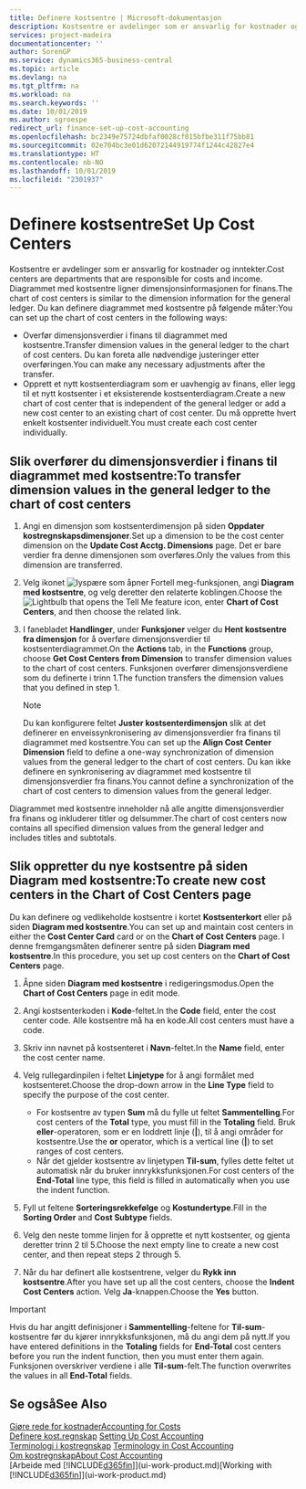 ```yaml
---
title: Definere kostsentre | Microsoft-dokumentasjon
description: Kostsentre er avdelinger som er ansvarlig for kostnader og inntekter. Diagrammet med kostsentre ligner dimensjonsinformasjonen for finans.
services: project-madeira
documentationcenter: ''
author: SorenGP
ms.service: dynamics365-business-central
ms.topic: article
ms.devlang: na
ms.tgt_pltfrm: na
ms.workload: na
ms.search.keywords: ''
ms.date: 10/01/2019
ms.author: sgroespe
redirect_url: finance-set-up-cost-accounting
ms.openlocfilehash: bc2349e75724dbfaf0028cf015bfbe311f75bb81
ms.sourcegitcommit: 02e704bc3e01d62072144919774f1244c42827e4
ms.translationtype: HT
ms.contentlocale: nb-NO
ms.lasthandoff: 10/01/2019
ms.locfileid: "2301937"
---
```

# <a name="set-up-cost-centers"></a><span data-ttu-id="5f115-104">Definere kostsentre</span><span class="sxs-lookup"><span data-stu-id="5f115-104">Set Up Cost Centers</span></span>
<span data-ttu-id="5f115-105">Kostsentre er avdelinger som er ansvarlig for kostnader og inntekter.</span><span class="sxs-lookup"><span data-stu-id="5f115-105">Cost centers are departments that are responsible for costs and income.</span></span> <span data-ttu-id="5f115-106">Diagrammet med kostsentre ligner dimensjonsinformasjonen for finans.</span><span class="sxs-lookup"><span data-stu-id="5f115-106">The chart of cost centers is similar to the dimension information for the general ledger.</span></span> <span data-ttu-id="5f115-107">Du kan definere diagrammet med kostsentre på følgende måter:</span><span class="sxs-lookup"><span data-stu-id="5f115-107">You can set up the chart of cost centers in the following ways:</span></span>  

-   <span data-ttu-id="5f115-108">Overfør dimensjonsverdier i finans til diagrammet med kostsentre.</span><span class="sxs-lookup"><span data-stu-id="5f115-108">Transfer dimension values in the general ledger to the chart of cost centers.</span></span> <span data-ttu-id="5f115-109">Du kan foreta alle nødvendige justeringer etter overføringen.</span><span class="sxs-lookup"><span data-stu-id="5f115-109">You can make any necessary adjustments after the transfer.</span></span>  
-   <span data-ttu-id="5f115-110">Opprett et nytt kostsenterdiagram som er uavhengig av finans, eller legg til et nytt kostsenter i et eksisterende kostsenterdiagram.</span><span class="sxs-lookup"><span data-stu-id="5f115-110">Create a new chart of cost center that is independent of the general ledger or add a new cost center to an existing chart of cost center.</span></span> <span data-ttu-id="5f115-111">Du må opprette hvert enkelt kostsenter individuelt.</span><span class="sxs-lookup"><span data-stu-id="5f115-111">You must create each cost center individually.</span></span>  

## <a name="to-transfer-dimension-values-in-the-general-ledger-to-the-chart-of-cost-centers"></a><span data-ttu-id="5f115-112">Slik overfører du dimensjonsverdier i finans til diagrammet med kostsentre:</span><span class="sxs-lookup"><span data-stu-id="5f115-112">To transfer dimension values in the general ledger to the chart of cost centers</span></span>  
1.  <span data-ttu-id="5f115-113">Angi en dimensjon som kostsenterdimensjon på siden **Oppdater kostregnskapsdimensjoner**.</span><span class="sxs-lookup"><span data-stu-id="5f115-113">Set up a dimension to be the cost center dimension on the **Update Cost Acctg. Dimensions** page.</span></span> <span data-ttu-id="5f115-114">Det er bare verdier fra denne dimensjonen som overføres.</span><span class="sxs-lookup"><span data-stu-id="5f115-114">Only the values from this dimension are transferred.</span></span>  
2.  <span data-ttu-id="5f115-115">Velg ikonet ![lyspære som åpner Fortell meg-funksjonen](media/ui-search/search_small.png "Fortell hva du vil gjøre"), angi **Diagram med kostsentre**, og velg deretter den relaterte koblingen.</span><span class="sxs-lookup"><span data-stu-id="5f115-115">Choose the ![Lightbulb that opens the Tell Me feature](media/ui-search/search_small.png "Tell me what you want to do") icon, enter **Chart of Cost Centers**, and then choose the related link.</span></span>  
3.  <span data-ttu-id="5f115-116">I fanebladet **Handlinger**, under **Funksjoner** velger du **Hent kostsentre fra dimensjon** for å overføre dimensjonsverdier til kostsenterdiagrammet.</span><span class="sxs-lookup"><span data-stu-id="5f115-116">On the **Actions** tab, in the **Functions** group, choose **Get Cost Centers from Dimension** to transfer dimension values to the chart of cost centers.</span></span> <span data-ttu-id="5f115-117">Funksjonen overfører dimensjonsverdiene som du definerte i trinn 1.</span><span class="sxs-lookup"><span data-stu-id="5f115-117">The function transfers the dimension values that you defined in step 1.</span></span>  

    > [!NOTE]  
    >  <span data-ttu-id="5f115-118">Du kan konfigurere feltet **Juster kostsenterdimensjon** slik at det definerer en enveissynkronisering av dimensjonsverdier fra finans til diagrammet med kostsentre.</span><span class="sxs-lookup"><span data-stu-id="5f115-118">You can set up the **Align Cost Center Dimension**  field to define a one-way synchronization of dimension values from the general ledger to the chart of cost centers.</span></span> <span data-ttu-id="5f115-119">Du kan ikke definere en synkronisering av diagrammet med kostsentre til dimensjonsverdier fra finans.</span><span class="sxs-lookup"><span data-stu-id="5f115-119">You cannot define a synchronization of the chart of cost centers to dimension values from the general ledger.</span></span>  

<span data-ttu-id="5f115-120">Diagrammet med kostsentre inneholder nå alle angitte dimensjonsverdier fra finans og inkluderer titler og delsummer.</span><span class="sxs-lookup"><span data-stu-id="5f115-120">The chart of cost centers now contains all specified dimension values from the general ledger and includes titles and subtotals.</span></span>  

## <a name="to-create-new-cost-centers-in-the-chart-of-cost-centers-page"></a><span data-ttu-id="5f115-121">Slik oppretter du nye kostsentre på siden Diagram med kostsentre:</span><span class="sxs-lookup"><span data-stu-id="5f115-121">To create new cost centers in the Chart of Cost Centers page</span></span>  
<span data-ttu-id="5f115-122">Du kan definere og vedlikeholde kostsentre i kortet **Kostsenterkort** eller på siden **Diagram med kostsentre**.</span><span class="sxs-lookup"><span data-stu-id="5f115-122">You can set up and maintain cost centers in either the **Cost Center Card** card or on the **Chart of Cost Centers** page.</span></span> <span data-ttu-id="5f115-123">I denne fremgangsmåten definerer sentre på siden **Diagram med kostsentre**.</span><span class="sxs-lookup"><span data-stu-id="5f115-123">In this procedure, you set up cost centers on the **Chart of Cost Centers** page.</span></span>  

1. <span data-ttu-id="5f115-124">Åpne siden **Diagram med kostsentre** i redigeringsmodus.</span><span class="sxs-lookup"><span data-stu-id="5f115-124">Open the **Chart of Cost Centers** page in edit mode.</span></span>  
2. <span data-ttu-id="5f115-125">Angi kostsenterkoden i **Kode**-feltet.</span><span class="sxs-lookup"><span data-stu-id="5f115-125">In the **Code** field, enter the cost center code.</span></span> <span data-ttu-id="5f115-126">Alle kostsentre må ha en kode.</span><span class="sxs-lookup"><span data-stu-id="5f115-126">All cost centers must have a code.</span></span>  
3. <span data-ttu-id="5f115-127">Skriv inn navnet på kostsenteret i **Navn**-feltet.</span><span class="sxs-lookup"><span data-stu-id="5f115-127">In the **Name** field, enter the cost center name.</span></span>  
4. <span data-ttu-id="5f115-128">Velg rullegardinpilen i feltet **Linjetype** for å angi formålet med kostsenteret.</span><span class="sxs-lookup"><span data-stu-id="5f115-128">Choose the drop-down arrow in the **Line Type** field to specify the purpose of the cost center.</span></span>  

    - <span data-ttu-id="5f115-129">For kostsentre av typen **Sum** må du fylle ut feltet **Sammentelling**.</span><span class="sxs-lookup"><span data-stu-id="5f115-129">For cost centers of the **Total** type, you must fill in the **Totaling** field.</span></span> <span data-ttu-id="5f115-130">Bruk **eller**-operatoren, som er en loddrett linje (**&#124;**), til å angi områder for kostsentre.</span><span class="sxs-lookup"><span data-stu-id="5f115-130">Use the **or** operator, which is a vertical line (**&#124;**) to set ranges of cost centers.</span></span>  
    - <span data-ttu-id="5f115-131">Når det gjelder kostsentre av linjetypen **Til-sum**, fylles dette feltet ut automatisk når du bruker innrykksfunksjonen.</span><span class="sxs-lookup"><span data-stu-id="5f115-131">For cost centers of the **End-Total** line type, this field is filled in automatically when you use the indent function.</span></span>  
5.  <span data-ttu-id="5f115-132">Fyll ut feltene **Sorteringsrekkefølge** og **Kostundertype**.</span><span class="sxs-lookup"><span data-stu-id="5f115-132">Fill in the **Sorting Order** and **Cost Subtype** fields.</span></span>  
6.  <span data-ttu-id="5f115-133">Velg den neste tomme linjen for å opprette et nytt kostsenter, og gjenta deretter trinn 2 til 5.</span><span class="sxs-lookup"><span data-stu-id="5f115-133">Choose the next empty line to create a new cost center, and then repeat steps 2 through 5.</span></span>  
7.  <span data-ttu-id="5f115-134">Når du har definert alle kostsentrene, velger du **Rykk inn kostsentre**.</span><span class="sxs-lookup"><span data-stu-id="5f115-134">After you have set up all the cost centers, choose the **Indent Cost Centers** action.</span></span> <span data-ttu-id="5f115-135">Velg **Ja**-knappen.</span><span class="sxs-lookup"><span data-stu-id="5f115-135">Choose the **Yes** button.</span></span>  

> [!IMPORTANT]  
>  <span data-ttu-id="5f115-136">Hvis du har angitt definisjoner i **Sammentelling**-feltene for **Til-sum**-kostsentre før du kjører innrykksfunksjonen, må du angi dem på nytt.</span><span class="sxs-lookup"><span data-stu-id="5f115-136">If you have entered definitions in the **Totaling** fields for **End-Total** cost centers before you run the indent function, then you must enter them again.</span></span> <span data-ttu-id="5f115-137">Funksjonen overskriver verdiene i alle **Til-sum**-felt.</span><span class="sxs-lookup"><span data-stu-id="5f115-137">The function overwrites the values in all **End-Total** fields.</span></span>  

## <a name="see-also"></a><span data-ttu-id="5f115-138">Se også</span><span class="sxs-lookup"><span data-stu-id="5f115-138">See Also</span></span>  
[<span data-ttu-id="5f115-139">Gjøre rede for kostnader</span><span class="sxs-lookup"><span data-stu-id="5f115-139">Accounting for Costs</span></span>](finance-manage-cost-accounting.md)  
<span data-ttu-id="5f115-140">[Definere kost.regnskap](finance-set-up-cost-accounting.md) </span><span class="sxs-lookup"><span data-stu-id="5f115-140">[Setting Up Cost Accounting](finance-set-up-cost-accounting.md) </span></span>  
<span data-ttu-id="5f115-141">[Terminologi i kostregnskap](finance-terminology-in-cost-accounting.md) </span><span class="sxs-lookup"><span data-stu-id="5f115-141">[Terminology in Cost Accounting](finance-terminology-in-cost-accounting.md) </span></span>  
[<span data-ttu-id="5f115-142">Om kostregnskap</span><span class="sxs-lookup"><span data-stu-id="5f115-142">About Cost Accounting</span></span>](finance-about-cost-accounting.md)  
<span data-ttu-id="5f115-143">[Arbeide med [!INCLUDE[d365fin](includes/d365fin_md.md)]](ui-work-product.md)</span><span class="sxs-lookup"><span data-stu-id="5f115-143">[Working with [!INCLUDE[d365fin](includes/d365fin_md.md)]](ui-work-product.md)</span></span>
